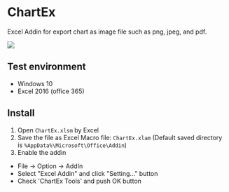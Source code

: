 # ChartEx
Excel Addin for export chart as image file such as png, jpeg, and pdf.

![](https://cloud.githubusercontent.com/assets/927288/25740117/1fcaeff0-31c0-11e7-9d56-809b04af7abf.png)

## Test environment

  - Windows 10
  - Excel 2016 (office 365)

## Install

1. Open `ChartEx.xlsm` by Excel
2. Save the file as Excel Macro file: `ChartEx.xlam`
   (Default saved directory is `%AppData%\Microsoft\Office\Addin`)
3. Enable the addin
  - File -> Option -> AddIn
  - Select "Excel Addin" and click "Setting..." button
  - Check 'ChartEx Tools' and push OK button

